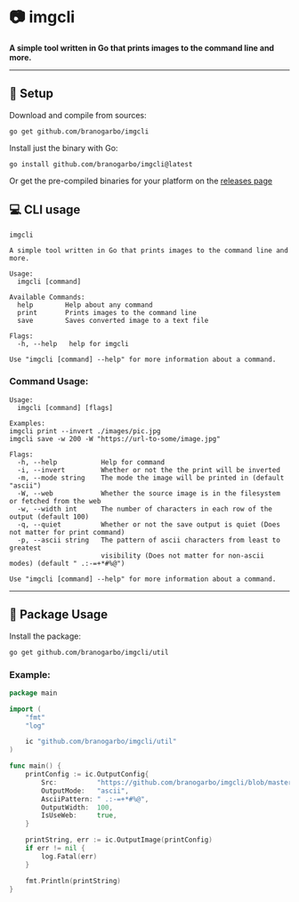 # 📷 **imgcli**
**A simple tool written in Go that prints images to the command line and more.**

---

## 🔧 **Setup**
Download and compile from sources:
```
go get github.com/branogarbo/imgcli
```
Install just the binary with Go:
```
go install github.com/branogarbo/imgcli@latest
```

Or get the pre-compiled binaries for your platform on the [releases page](https://github.com/branogarbo/imgcli/releases)


## 💻 **CLI usage**
```
imgcli

A simple tool written in Go that prints images to the command line and more.

Usage:
  imgcli [command]

Available Commands:
  help        Help about any command
  print       Prints images to the command line   
  save        Saves converted image to a text file

Flags:
  -h, --help   help for imgcli

Use "imgcli [command] --help" for more information about a command.
```

### **Command Usage:**
```
Usage:
  imgcli [command] [flags]

Examples:
imgcli print --invert ./images/pic.jpg
imgcli save -w 200 -W "https://url-to-some/image.jpg"

Flags:
  -h, --help           Help for command
  -i, --invert         Whether or not the the print will be inverted
  -m, --mode string    The mode the image will be printed in (default "ascii")
  -W, --web            Whether the source image is in the filesystem or fetched from the web
  -w, --width int      The number of characters in each row of the output (default 100)
  -q, --quiet          Whether or not the save output is quiet (Does not matter for print command)
  -p, --ascii string   The pattern of ascii characters from least to greatest 
                       visibility (Does not matter for non-ascii modes) (default " .:-=+*#%@")

Use "imgcli [command] --help" for more information about a command.
```

---

## 📁 **Package Usage**
Install the package:
```
go get github.com/branogarbo/imgcli/util
```

### **Example:**
``` go
package main

import (
	"fmt"
	"log"

	ic "github.com/branogarbo/imgcli/util"
)

func main() {
	printConfig := ic.OutputConfig{
		Src:          "https://github.com/branogarbo/imgcli/blob/master/examples/images/portrait.jpg?raw=true",
		OutputMode:   "ascii",
		AsciiPattern: " .:-=+*#%@",
		OutputWidth:  100,
		IsUseWeb:     true,
	}

	printString, err := ic.OutputImage(printConfig)
	if err != nil {
		log.Fatal(err)
	}

	fmt.Println(printString)
}
```